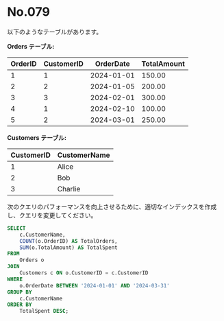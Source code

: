 # No.079

以下のようなテーブルがあります。

**Orders テーブル:**

| OrderID | CustomerID | OrderDate   | TotalAmount |
|---------|------------|-------------|-------------|
| 1       | 1          | 2024-01-01  | 150.00      |
| 2       | 2          | 2024-01-05  | 200.00      |
| 3       | 3          | 2024-02-01  | 300.00      |
| 4       | 1          | 2024-02-10  | 100.00      |
| 5       | 2          | 2024-03-01  | 250.00      |

**Customers テーブル:**

| CustomerID | CustomerName |
|------------|--------------|
| 1          | Alice        |
| 2          | Bob          |
| 3          | Charlie      |

次のクエリのパフォーマンスを向上させるために、適切なインデックスを作成し、クエリを変更してください。

```sql
SELECT
    c.CustomerName,
    COUNT(o.OrderID) AS TotalOrders,
    SUM(o.TotalAmount) AS TotalSpent
FROM
    Orders o
JOIN
    Customers c ON o.CustomerID = c.CustomerID
WHERE
    o.OrderDate BETWEEN '2024-01-01' AND '2024-03-31'
GROUP BY
    c.CustomerName
ORDER BY
    TotalSpent DESC;
```
